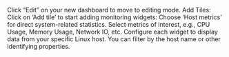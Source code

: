 Click “Edit” on your new dashboard to move to editing mode.
Add Tiles: Click on ‘Add tile’ to start adding monitoring widgets:
Choose ‘Host metrics’ for direct system-related statistics.
Select metrics of interest, e.g., CPU Usage, Memory Usage, Network IO, etc.
Configure each widget to display data from your specific Linux host. You can filter by the host name or other identifying properties.
